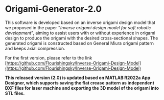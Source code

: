 # Origami-Generator-2.0
This software is developed based on an inverse origami design model that we proposed in the paper "*Inverse origami design model for soft robotic development*", aiming to assist users with or without experience in origami design to produce the origami with the desired cross-sectional shapes. The generated origami is constructed based on General Miura origami pattern and keeps axial compression. 

For the first version, please refer to the link [https://github.com/Flourishingsky/Inverse-Origami-Design-Model](https://github.com/Flourishingsky/Inverse-Origami-Design-Model)

**This released version (2.0) is updated based on MATLAB R2022a App Designer, which supports saving the flat crease pattern as independent DXF files for laser machine and exporting the 3D model of the origami into STL files.**
